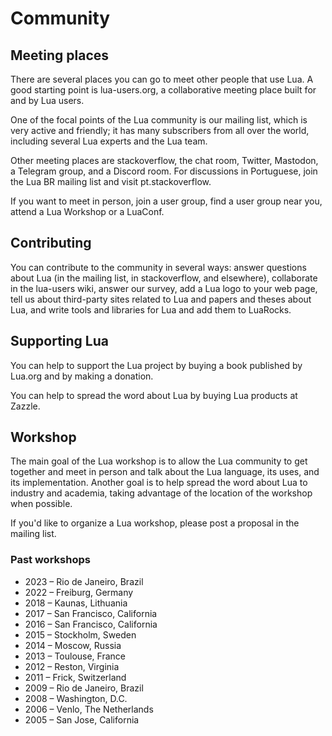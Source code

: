 # Community

## Meeting places

There are several places you can go to meet other people that use Lua. A good starting point is lua-users.org, a collaborative meeting place built for and by Lua users.

One of the focal points of the Lua community is our mailing list, which is very active and friendly; it has many subscribers from all over the world, including several Lua experts and the Lua team.

Other meeting places are stackoverflow, the chat room, Twitter, Mastodon, a Telegram group, and a Discord room. For discussions in Portuguese, join the Lua BR mailing list and visit pt.stackoverflow.

If you want to meet in person, join a user group, find a user group near you, attend a Lua Workshop or a LuaConf.

## Contributing

You can contribute to the community in several ways: answer questions about Lua (in the mailing list, in stackoverflow, and elsewhere), collaborate in the lua-users wiki, answer our survey, add a Lua logo to your web page, tell us about third-party sites related to Lua and papers and theses about Lua, and write tools and libraries for Lua and add them to LuaRocks.

## Supporting Lua

You can help to support the Lua project by buying a book published by Lua.org and by making a donation.

You can help to spread the word about Lua by buying Lua products at Zazzle.

## Workshop

The main goal of the Lua workshop is to allow the Lua community to get together and meet in person and talk about the Lua language, its uses, and its implementation. Another goal is to help spread the word about Lua to industry and academia, taking advantage of the location of the workshop when possible.

If you'd like to organize a Lua workshop, please post a proposal in the mailing list.

### Past workshops

- 2023 – Rio de Janeiro, Brazil
- 2022 – Freiburg, Germany
- 2018 – Kaunas, Lithuania
- 2017 – San Francisco, California
- 2016 – San Francisco, California
- 2015 – Stockholm, Sweden
- 2014 – Moscow, Russia
- 2013 – Toulouse, France
- 2012 – Reston, Virginia
- 2011 – Frick, Switzerland
- 2009 – Rio de Janeiro, Brazil
- 2008 – Washington, D.C.
- 2006 – Venlo, The Netherlands
- 2005 – San Jose, California